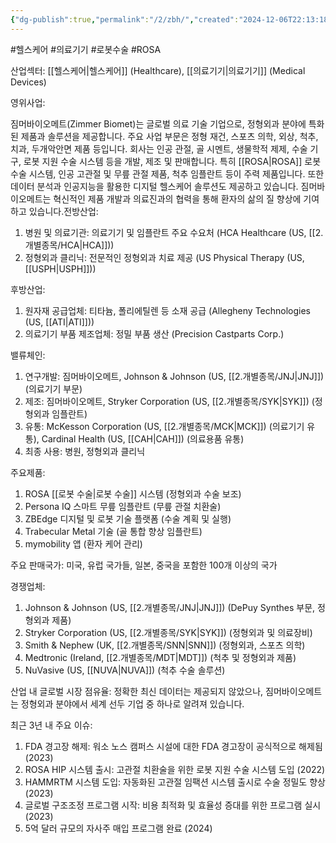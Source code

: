 ```yaml
---
{"dg-publish":true,"permalink":"/2/zbh/","created":"2024-12-06T22:13:18.049+09:00","updated":"2025-07-29T21:37:05.432+09:00"}
---
```


#헬스케어 #의료기기 #로봇수술 #ROSA

산업섹터: [[헬스케어\|헬스케어]] (Healthcare), [[의료기기\|의료기기]] (Medical Devices)

영위사업:  

짐머바이오메트(Zimmer Biomet)는 글로벌 의료 기술 기업으로, 정형외과 분야에 특화된 제품과 솔루션을 제공합니다. 주요 사업 부문은 정형 재건, 스포츠 의학, 외상, 척추, 치과, 두개악안면 제품 등입니다. 회사는 인공 관절, 골 시멘트, 생물학적 제제, 수술 기구, 로봇 지원 수술 시스템 등을 개발, 제조 및 판매합니다. 특히 [[ROSA\|ROSA]] 로봇 수술 시스템, 인공 고관절 및 무릎 관절 제품, 척추 임플란트 등이 주력 제품입니다. 또한 데이터 분석과 인공지능을 활용한 디지털 헬스케어 솔루션도 제공하고 있습니다. 짐머바이오메트는 혁신적인 제품 개발과 의료진과의 협력을 통해 환자의 삶의 질 향상에 기여하고 있습니다.전방산업:

1. 병원 및 의료기관: 의료기기 및 임플란트 주요 수요처 (HCA Healthcare (US, [[2.개별종목/HCA\|HCA]]))
2. 정형외과 클리닉: 전문적인 정형외과 치료 제공 (US Physical Therapy (US, [[USPH\|USPH]]))

후방산업:

1. 원자재 공급업체: 티타늄, 폴리에틸렌 등 소재 공급 (Allegheny Technologies (US, [[ATI\|ATI]]))
2. 의료기기 부품 제조업체: 정밀 부품 생산 (Precision Castparts Corp.)

밸류체인:

1. 연구개발: 짐머바이오메트, Johnson & Johnson (US, [[2.개별종목/JNJ\|JNJ]]) (의료기기 부문)
2. 제조: 짐머바이오메트, Stryker Corporation (US, [[2.개별종목/SYK\|SYK]]) (정형외과 임플란트)
3. 유통: McKesson Corporation (US, [[2.개별종목/MCK\|MCK]]) (의료기기 유통), Cardinal Health (US, [[CAH\|CAH]]) (의료용품 유통)
4. 최종 사용: 병원, 정형외과 클리닉

주요제품:

1. ROSA [[로봇 수술\|로봇 수술]] 시스템 (정형외과 수술 보조)
2. Persona IQ 스마트 무릎 임플란트 (무릎 관절 치환술)
3. ZBEdge 디지털 및 로봇 기술 플랫폼 (수술 계획 및 실행)
4. Trabecular Metal 기술 (골 통합 향상 임플란트)
5. mymobility 앱 (환자 케어 관리)

주요 판매국가: 미국, 유럽 국가들, 일본, 중국을 포함한 100개 이상의 국가

경쟁업체:

1. Johnson & Johnson (US, [[2.개별종목/JNJ\|JNJ]]) (DePuy Synthes 부문, 정형외과 제품)
2. Stryker Corporation (US, [[2.개별종목/SYK\|SYK]]) (정형외과 및 의료장비)
3. Smith & Nephew (UK, [[2.개별종목/SNN\|SNN]]) (정형외과, 스포츠 의학)
4. Medtronic (Ireland, [[2.개별종목/MDT\|MDT]]) (척추 및 정형외과 제품)
5. NuVasive (US, [[NUVA\|NUVA]]) (척추 수술 솔루션)

산업 내 글로벌 시장 점유율: 정확한 최신 데이터는 제공되지 않았으나, 짐머바이오메트는 정형외과 분야에서 세계 선두 기업 중 하나로 알려져 있습니다.

최근 3년 내 주요 이슈:

1. FDA 경고장 해제: 워소 노스 캠퍼스 시설에 대한 FDA 경고장이 공식적으로 해제됨 (2023)
2. ROSA HIP 시스템 출시: 고관절 치환술을 위한 로봇 지원 수술 시스템 도입 (2022)
3. HAMMRTM 시스템 도입: 자동화된 고관절 임팩션 시스템 출시로 수술 정밀도 향상 (2023)
4. 글로벌 구조조정 프로그램 시작: 비용 최적화 및 효율성 증대를 위한 프로그램 실시 (2023)
5. 5억 달러 규모의 자사주 매입 프로그램 완료 (2024)